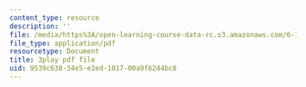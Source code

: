 ```yaml
---
content_type: resource
description: ''
file: /media/https%3A/open-learning-course-data-rc.s3.amazonaws.com/6-172-performance-engineering-of-software-systems-fall-2018/9539c63834e5e2ed101700a9f6244bc8_wt7a5BOztuM.pdf
file_type: application/pdf
resourcetype: Document
title: 3play pdf file
uid: 9539c638-34e5-e2ed-1017-00a9f6244bc8
---
```

